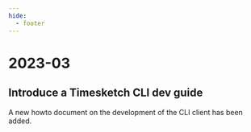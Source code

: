 ```yaml
---
hide:
  - footer
---
```

# 2023-03


## Introduce a Timesketch CLI dev guide

A new howto document on the development of the CLI client has been added.